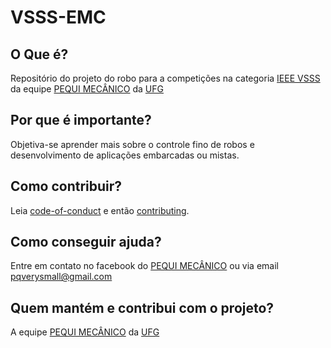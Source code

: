 # VSSS-EMC

## O Que é?
Repositório do projeto do robo para a competições na categoria [IEEE VSSS](http://www.cbrobotica.org/?page_id=81&lang=pt) da equipe [PEQUI MECÂNICO](https://www.facebook.com/NucleoPMec/) da [UFG](https://www.ufg.br/)

## Por que é importante?
Objetiva-se aprender mais sobre o controle fino de robos e desenvolvimento de aplicações embarcadas ou mistas.

## Como contribuir?
Leia [code-of-conduct](/code-of-conduct.md) e então [contributing](/contributing.md).

## Como conseguir ajuda?
Entre em contato no facebook do [PEQUI MECÂNICO](https://www.facebook.com/NucleoPMec/) ou via email pqverysmall@gmail.com

## Quem mantém e contribui com o projeto?
A equipe [PEQUI MECÂNICO](https://www.facebook.com/NucleoPMec/) da [UFG](https://www.ufg.br/)
